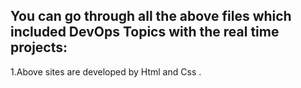 ## You can go through all the above files which included DevOps Topics with the real time projects:

1.Above sites are developed by Html and Css .

